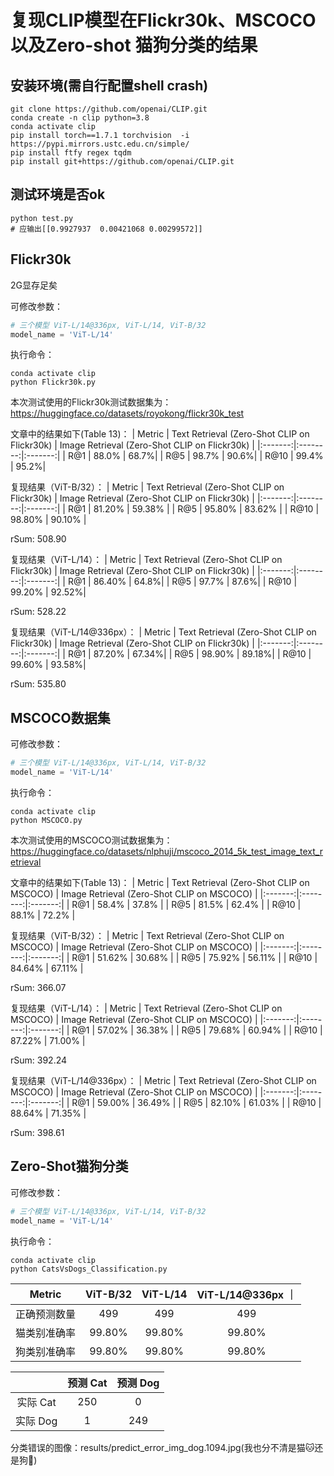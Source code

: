 # 复现CLIP模型在Flickr30k、MSCOCO以及Zero-shot 猫狗分类的结果

## 安装环境(需自行配置shell crash)
```shell
git clone https://github.com/openai/CLIP.git
conda create -n clip python=3.8
conda activate clip
pip install torch==1.7.1 torchvision  -i https://pypi.mirrors.ustc.edu.cn/simple/
pip install ftfy regex tqdm
pip install git+https://github.com/openai/CLIP.git
```
## 测试环境是否ok
```shell
python test.py
# 应输出[[0.9927937  0.00421068 0.00299572]]
```
## Flickr30k
2G显存足矣

可修改参数：
```python
# 三个模型 ViT-L/14@336px, ViT-L/14, ViT-B/32
model_name = 'ViT-L/14' 
```
执行命令：
```shell
conda activate clip
python Flickr30k.py
```

本次测试使用的Flickr30k测试数据集为：https://huggingface.co/datasets/royokong/flickr30k_test

文章中的结果如下(Table 13)：
| Metric | Text Retrieval (Zero-Shot CLIP on Flickr30k) | Image Retrieval (Zero-Shot CLIP on Flickr30k) |
|:-------:|:--------:|:-------:|
| R@1  |   88.0%  |   68.7%|
| R@5  |   98.7%  |   90.6%|
| R@10  |   99.4%  |   95.2%|

复现结果（ViT-B/32）：
| Metric | Text Retrieval (Zero-Shot CLIP on Flickr30k) | Image Retrieval (Zero-Shot CLIP on Flickr30k) |
|:-------:|:--------:|:-------:|
| R@1  |  81.20%  |   59.38%   |
| R@5  |  95.80%  |   83.62%   |
| R@10  |  98.80%  |   90.10%   |

rSum: 508.90

复现结果（ViT-L/14）：
| Metric | Text Retrieval (Zero-Shot CLIP on Flickr30k) | Image Retrieval (Zero-Shot CLIP on Flickr30k) |
|:-------:|:--------:|:-------:|
| R@1  |   86.40%  |   64.8%|
| R@5  |   97.7%  |   87.6%|
| R@10  |   99.20%  |   92.52%|

rSum: 528.22

复现结果（ViT-L/14@336px）：
| Metric | Text Retrieval (Zero-Shot CLIP on Flickr30k) | Image Retrieval (Zero-Shot CLIP on Flickr30k) |
|:-------:|:--------:|:-------:|
| R@1  |   87.20%  |   67.34%|
| R@5  |   98.90%  |   89.18%|
| R@10  |   99.60%  |   93.58%|

rSum: 535.80

## MSCOCO数据集

可修改参数：
```python
# 三个模型 ViT-L/14@336px, ViT-L/14, ViT-B/32
model_name = 'ViT-L/14' 
```
执行命令：
```shell
conda activate clip
python MSCOCO.py
```

本次测试使用的MSCOCO测试数据集为：https://huggingface.co/datasets/nlphuji/mscoco_2014_5k_test_image_text_retrieval

文章中的结果如下(Table 13)：
| Metric | Text Retrieval (Zero-Shot CLIP on MSCOCO) | Image Retrieval (Zero-Shot CLIP on MSCOCO) |
|:-------:|:--------:|:-------:|
| R@1    | 58.4%                               | 37.8%                               |
| R@5    | 81.5%                               | 62.4%                               |
| R@10   | 88.1%                               | 72.2%                               |

复现结果（ViT-B/32）：
| Metric | Text Retrieval (Zero-Shot CLIP on MSCOCO) | Image Retrieval (Zero-Shot CLIP on MSCOCO) |
|:-------:|:--------:|:-------:|
| R@1    | 51.62%                             | 30.68%                             |
| R@5    | 75.92%                             | 56.11%                             |
| R@10    | 84.64%                             | 67.11%                             |

rSum: 366.07

复现结果（ViT-L/14）：
| Metric | Text Retrieval (Zero-Shot CLIP on MSCOCO) | Image Retrieval (Zero-Shot CLIP on MSCOCO) |
|:-------:|:--------:|:-------:|
| R@1    | 57.02%                             | 36.38%                             |
| R@5    | 79.68%                             | 60.94%                             |
| R@10    | 87.22%                             | 71.00%                             |

rSum: 392.24


复现结果（ViT-L/14@336px）：
| Metric | Text Retrieval (Zero-Shot CLIP on MSCOCO) | Image Retrieval (Zero-Shot CLIP on MSCOCO) |
|:-------:|:--------:|:-------:|
| R@1    | 59.00%                             | 36.49%                             |
| R@5    | 82.10%                             | 61.03%                             |
| R@10    | 88.64%                             | 71.35%                             |

rSum: 398.61


## Zero-Shot猫狗分类

可修改参数：
```python
# 三个模型 ViT-L/14@336px, ViT-L/14, ViT-B/32
model_name = 'ViT-L/14' 
```
执行命令：
```shell
conda activate clip
python CatsVsDogs_Classification.py
```

| Metric | ViT-B/32 | ViT-L/14 | ViT-L/14@336px ｜
|:-------:|:--------:|:-------:|:-------:|
|正确预测数量|499|499|499|
|猫类别准确率|99.80%|99.80%|99.80%|
|狗类别准确率|99.80%|99.80%|99.80%|


|  | 预测 Cat | 预测 Dog | 
|:-------:|:--------:|:-------:|
|实际 Cat|250|0|
|实际 Dog|1|249|

分类错误的图像：results/predict_error_img_dog.1094.jpg(我也分不清是猫🐱还是狗🐶)
